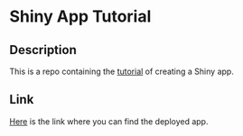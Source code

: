 # Shiny App Tutorial

## Description

This is a repo containing the [tutorial](https://mastering-shiny.org/basic-app.html) of creating a Shiny app.

## Link

[Here](https://fiverivers.shinyapps.io/shinyapps/) is the link where you can find the deployed app.
